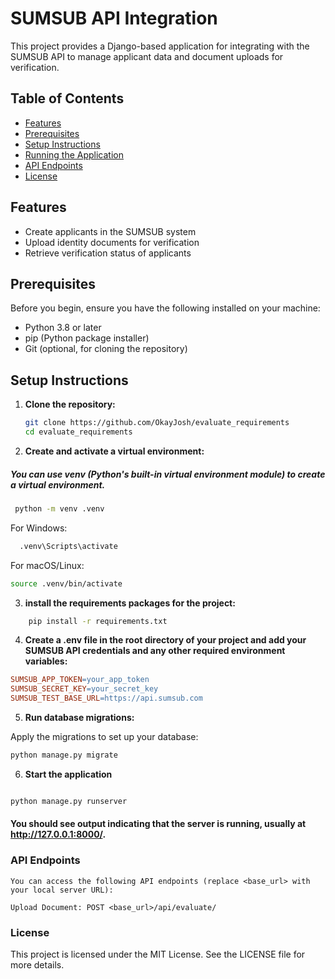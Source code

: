 # SUMSUB API Integration

This project provides a Django-based application for integrating with the SUMSUB API to manage applicant data and document uploads for verification.

## Table of Contents

- [Features](#features)
- [Prerequisites](#prerequisites)
- [Setup Instructions](#setup-instructions)
- [Running the Application](#running-the-application)
- [API Endpoints](#api-endpoints)
- [License](#license)

## Features

- Create applicants in the SUMSUB system
- Upload identity documents for verification
- Retrieve verification status of applicants

## Prerequisites

Before you begin, ensure you have the following installed on your machine:

- Python 3.8 or later
- pip (Python package installer)
- Git (optional, for cloning the repository)

## Setup Instructions

1. **Clone the repository:**

   ```bash
   git clone https://github.com/OkayJosh/evaluate_requirements
   cd evaluate_requirements
   
2. **Create and activate a virtual environment:**

##### You can use venv (Python's built-in virtual environment module) to create a virtual environment.

   ```bash
    python -m venv .venv
   ```

For Windows:

```bash
  .venv\Scripts\activate
```

For macOS/Linux:
```bash
source .venv/bin/activate
```

3. **install the requirements packages for the project:**

```bash
    pip install -r requirements.txt
```

4. **Create a .env file in the root directory of your project and add your SUMSUB API credentials and any other required environment variables:**

```makefile
SUMSUB_APP_TOKEN=your_app_token
SUMSUB_SECRET_KEY=your_secret_key
SUMSUB_TEST_BASE_URL=https://api.sumsub.com
```

5. **Run database migrations:**

Apply the migrations to set up your database:

```bash
python manage.py migrate
```
6. **Start the application**

```bash

python manage.py runserver
```

#### You should see output indicating that the server is running, usually at http://127.0.0.1:8000/.

### API Endpoints
```
You can access the following API endpoints (replace <base_url> with your local server URL):

Upload Document: POST <base_url>/api/evaluate/
```

### License
This project is licensed under the MIT License. See the LICENSE file for more details.